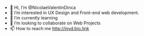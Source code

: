 - 👋 Hi, I’m @NicolaeValentinDinca
- 👀 I’m interested in UX Design and Front-end web development.
- 🌱 I’m currently learning
- 💞️ I’m looking to collaborate on Web Projects
- 📫 How to reach me http://invd.bio.link

<!---
NicolaeValentinDinca/NicolaeValentinDinca is a ✨ special ✨ repository because its `README.md` (this file) appears on your GitHub profile.
You can click the Preview link to take a look at your changes.
--->
